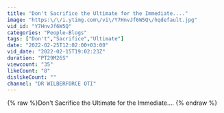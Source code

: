 ```yaml
---
title: "Don't Sacrifice the Ultimate for the Immediate...."
image: "https:\/\/i.ytimg.com\/vi\/Y7HnvJf6W5Q\/hqdefault.jpg"
vid_id: "Y7HnvJf6W5Q"
categories: "People-Blogs"
tags: ["Don't","Sacrifice","Ultimate"]
date: "2022-02-25T12:02:00+03:00"
vid_date: "2022-02-15T19:02:23Z"
duration: "PT29M26S"
viewcount: "35"
likeCount: "8"
dislikeCount: ""
channel: "DR WILBERFORCE OTI"
---
```

{% raw %}Don't Sacrifice the Ultimate for the Immediate.... {% endraw %}
